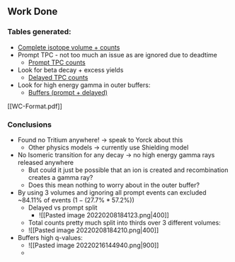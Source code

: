 ## Work Done
### Tables generated:
- [Complete isotope volume + counts](https://imgur.com/a/iUBAEtp)
- Prompt TPC - not too much an issue as are ignored due to deadtime
	- [Prompt TPC counts](https://imgur.com/a/u417TAB)
- Look for beta decay + excess yields
	- [Delayed TPC counts](https://imgur.com/a/nT14Bd2)
- Look for high energy gamma in outer buffers:
	- [Buffers (prompt + delayed)](https://imgur.com/a/mkr9Toa)

[[WC-Format.pdf]]


### Conclusions
- Found no Tritium anywhere! -> speak to Yorck about this
	- Other physics models -> currently use Shielding model
- No Isomeric transition for any decay -> no high energy gamma rays released anywhere
	- But could it just be possible that an ion is created and recombination creates a gamma ray?
	- Does this mean nothing to worry about in the outer buffer?
- By using 3 volumes and ignoring all prompt events can excluded ~84.11% of events ($1-(27.7\% * 57.2\%)$)
	- Delayed vs prompt split
		- ![[Pasted image 20220208184123.png|400]]
	- Total counts pretty much split into thirds over 3 different volumes:
	- ![[Pasted image 20220208184210.png|400]]
- Buffers high q-values:
	- ![[Pasted image 20220216144940.png|900]]
	- 